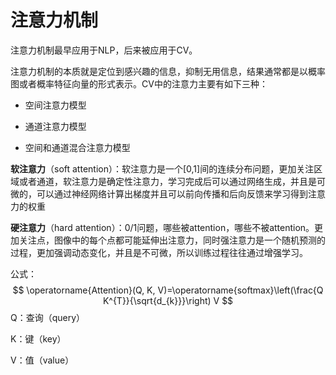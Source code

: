 # 注意力机制

注意力机制最早应用于NLP，后来被应用于CV。

注意力机制的本质就是定位到感兴趣的信息，抑制无用信息，结果通常都是以概率图或者概率特征向量的形式表示。CV中的注意力主要有如下三种：

- 空间注意力模型

- 通道注意力模型
- 空间和通道混合注意力模型



**软注意力**（soft attention）：软注意力是一个[0,1]间的连续分布问题，更加关注区域或者通道，软注意力是确定性注意力，学习完成后可以通过网络生成，并且是可微的，可以通过神经网络计算出梯度并且可以前向传播和后向反馈来学习得到注意力的权重

**硬注意力**（hard attention）：0/1问题，哪些被attention，哪些不被attention。更加关注点，图像中的每个点都可能延伸出注意力，同时强注意力是一个随机预测的过程，更加强调动态变化，并且是不可微，所以训练过程往往通过增强学习。





公式：
$$
\operatorname{Attention}(Q, K, V)=\operatorname{softmax}\left(\frac{Q K^{T}}{\sqrt{d_{k}}}\right) V
$$
Q：查询（query）

K：键（key）

V：值（value）

